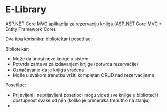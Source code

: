 # E-Library
ASP.NET Core MVC aplikacija za rezervaciju knjiga (ASP.NET Core MVC + Entity Framework Core).

Dva tipa korisnika: bibliotekar i posetilac.

Bibliotekar:
  - Može da unosi nove knjige u sistem
  - Potvrda zahteva za izdavanjem knjige (potvrda rezervacije)
  - Označavanje da je knjiga vraćena
  - Može u svakom trenutku vršiti kompletan CRUD nad rezervacijama

Posetilac:
  - Prijavljeni i neprijavljeni posetioci mogu videti sve knjige u biblioteci i dostupnost svake od njih (koliko je primeraka trenutno na stanju)
  - 
